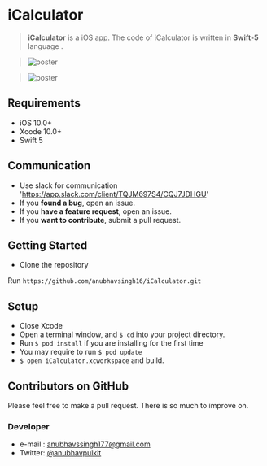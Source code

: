 # iCalculator 



> **iCalculator** is a iOS app. The code of iCalculator is written in **Swift-5** language .

> ![poster](1.png)

> ![poster](2.png)

## Requirements

-   iOS 10.0+
-   Xcode 10.0+
-   Swift 5

## Communication
-   Use slack for communication 'https://app.slack.com/client/TQJM697S4/CQJ7JDHGU'
-   If you  **found a bug**, open an issue.
-   If you  **have a feature request**, open an issue.
-   If you  **want to contribute**, submit a pull request.


## Getting Started

-   Clone the repository

Run  `https://github.com/anubhavsingh16/iCalculator.git`

##  Setup

-   Close Xcode
-   Open a terminal window, and  `$ cd`  into your project directory.
-   Run  `$ pod install`  if you are installing for the first time
-   You may require to run  `$ pod update`
-   `$ open iCalculator.xcworkspace`  and build.

## Contributors on GitHub

Please feel free to make a pull request. There is so much to improve on.

### Developer
-   e-mail :  [anubhavssingh177@gmail.com](mailto:anubhavssingh177@gmail.com)
-   Twitter:  [@anubhavpulkit](https://twitter.com/anubhavpulkit)

